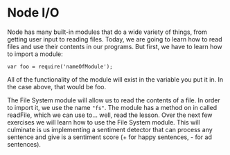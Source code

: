 # Node I/O

Node has many built-in modules that do a wide variety of things, from getting user input to reading files. Today, we are going to learn how to read files and use their contents in our programs. But first, we have to learn how to import a module:

`var foo = require('nameOfModule');`

All of the functionality of the module will exist in the variable you put it in. In the case above, that would be foo.

The File System module will allow us to read the contents of a file. In order to import it, we use the name `"fs"`. The module has a method on in called readFile, which we can use to... well, read the lesson. Over the next few exercises we will learn how to use the File System module. This will culminate is us implementing a sentiment detector that can process any sentence and give is a sentiment score (+ for happy sentences, - for ad sentences).
